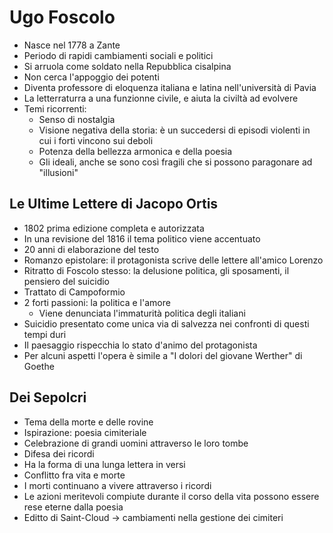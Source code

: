 # Ugo Foscolo

- Nasce nel 1778 a Zante
- Periodo di rapidi cambiamenti sociali e politici
- Si arruola come soldato nella Repubblica cisalpina
- Non cerca l'appoggio dei potenti
- Diventa professore di eloquenza italiana e latina nell'università di Pavia
- La letterraturra a una funzionne civile, e aiuta la civiltà ad evolvere
- Temi ricorrenti:
	- Senso di nostalgia
	- Visione negativa della storia: è un succedersi di episodi violenti in cui i forti vincono sui deboli
	- Potenza della bellezza armonica e della poesia
	- Gli ideali, anche se sono così fragili che si possono paragonare ad "illusioni"

## Le Ultime Lettere di Jacopo Ortis

- 1802 prima edizione completa e autorizzata
- In una revisione del 1816 il tema politico viene accentuato
- 20 anni di elaborazione del testo
- Romanzo epistolare: il protagonista scrive delle lettere all'amico Lorenzo
- Ritratto di Foscolo stesso: la delusione politica, gli sposamenti, il pensiero del suicidio
- Trattato di Campoformio
- 2 forti passioni: la politica e l'amore
	- Viene denunciata l'immaturità politica degli italiani
- Suicidio presentato come unica via di salvezza nei confronti di questi tempi duri
- Il paesaggio rispecchia lo stato d'animo del protagonista
- Per alcuni aspetti l'opera è simile a "I dolori del giovane Werther" di Goethe

## Dei Sepolcri

- Tema della morte e delle rovine
- Ispirazione: poesia cimiteriale
- Celebrazione di grandi uomini attraverso le loro tombe
- Difesa dei ricordi
- Ha la forma di una lunga lettera in versi
- Conflitto fra vita e morte
- I morti continuano a vivere attraverso i ricordi
- Le azioni meritevoli compiute durante il corso della vita possono essere rese eterne dalla poesia
- Editto di Saint-Cloud → cambiamenti nella gestione dei cimiteri